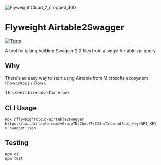 ![Flyweight Cloud_2_cropped_400](https://user-images.githubusercontent.com/2868/138356735-fff5eb7e-2212-4380-a91b-5c715fe16be6.png)


# Flyweight Airtable2Swagger
[![Tests](https://github.com/flyweightcloud/airtable2swagger/actions/workflows/test.yml/badge.svg)](https://github.com/flyweightcloud/airtable2swagger/actions/workflows/test.yml)

A tool for taking building Swagger 2.0 files from a single Airtable api query

## Why

There's no easy way to start using Airtable from Microsofts ecosystem (PowerApps / Flow).

This seeks to resolve that issue.

## CLI Usage

`npx @flyweightcloud/airtable2swagger https://api.airtable.com/v0/app7Ns7bmcPNrCI3a/Inbound?api_key=API_KEY  > swagger.json`

## Testing

```
npm ci
npm test
```
